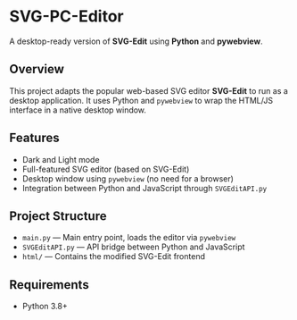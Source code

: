 # SVG-PC-Editor

A desktop-ready version of **SVG-Edit** using **Python** and **pywebview**.

## Overview

This project adapts the popular web-based SVG editor **SVG-Edit** to run as a desktop application. It uses Python and `pywebview` to wrap the HTML/JS interface in a native desktop window.

## Features

- Dark and Light mode
- Full-featured SVG editor (based on SVG-Edit)
- Desktop window using `pywebview` (no need for a browser)
- Integration between Python and JavaScript through `SVGEditAPI.py`

## Project Structure

- `main.py` — Main entry point, loads the editor via `pywebview`
- `SVGEditAPI.py` — API bridge between Python and JavaScript
- `html/` — Contains the modified SVG-Edit frontend

## Requirements

- Python 3.8+
